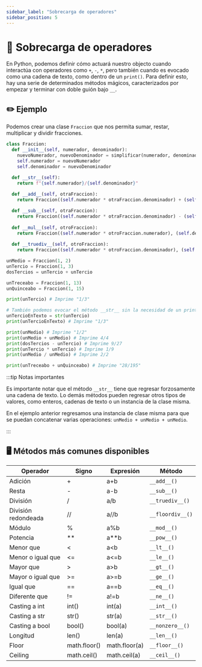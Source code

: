 ```yaml
---
sidebar_label: "Sobrecarga de operadores"
sidebar_position: 5
---
```


# 🔋 Sobrecarga de operadores

En Python, podemos definir cómo actuará nuestro objecto cuando interactúa con operadores como `+`, `-`, `*`, pero también cuando es evocado como una cadena de texto, como dentro de un `print()`. Para definir esto, hay una serie de determinados métodos mágicos, caracterizados por empezar y terminar con doble guión bajo `__`.

## ✏️ Ejemplo

Podemos crear una clase `Fraccion` que nos permita sumar, restar, multiplicar y dividir fracciones.

```python title="Ejemplo de una clase con sobrecarga de operadores"
class Fraccion:
  def __init__(self, numerador, denominador):
    nuevoNumerador, nuevoDenominador = simplificar(numerador, denominador)
    self.numerador = nuevoNumerador
    self.denominador = nuevoDenominador

  def __str__(self):
    return f"{self.numerador}/{self.denominador}"
  
  def __add__(self, otraFraccion):
    return Fraccion((self.numerador * otraFraccion.denominador) + (self.denominador * otraFraccion.numerador), (self.denominador * otraFraccion.denominador))

  def __sub__(self, otraFraccion):
    return Fraccion((self.numerador * otraFraccion.denominador) - (self.denominador * otraFraccion.numerador), (self.denominador * otraFraccion.denominador))
  
  def __mul__(self, otroFraccion):
    return Fraccion((self.numerador * otroFraccion.numerador), (self.denominador * otroFraccion.denominador))
  
  def __truediv__(self, otroFraccion):
    return Fraccion((self.numerador * otroFraccion.denominador), (self.denominador * otroFraccion.numerador))

unMedio = Fraccion(1, 2)
unTercio = Fraccion(1, 3)
dosTercios = unTercio + unTercio

unTreceabo = Fraccion(1, 13)
unQuinceabo = Fraccion(1, 15)

print(unTercio) # Imprime "1/3"

# También podemos evocar el método __str__ sin la necesidad de un print()
unTercioEnTexto = str(unTercio)
print(unTercioEnTexto) # Imprime "1/3"

print(unMedio) # Imprime "1/2"
print(unMedio + unMedio) # Imprime 4/4
print(dosTercios - unTercio) # Imprime 9/27
print(unTercio * unTercio) # Imprime 1/9
print(unMedio / unMedio) # Imprime 2/2

print(unTreceabo + unQuinceabo) # Imprime "28/195"
```

:::tip Notas importantes

Es importante notar que el método `__str__` tiene que regresar forzosamente una cadena de texto. Lo demás métodos pueden regresar otros tipos de valores, como enteros, cadenas de texto o un instancia de la clase misma.

En el ejemplo anterior regresamos una instancia de clase misma para que se puedan concatenar varias operaciones: `unMedio + unMedio + unMedio`.

:::

## 🖥️ Métodos más comunes disponibles

| Operador            | Signo        | Expresión     |  Método          |
|---------------------|--------------|---------------|------------------|
| Adición             | +            | a+b           | `__add__()`      |
| Resta               | -            | a-b           | `__sub__()`      |
| División            | /            | a/b           | `__truediv__()`  |
| División redondeada | //           | a//b          | `__floordiv__()` |
| Módulo              | %            | a%b           | `__mod__()`      |
| Potencia            | **           | a**b          | `__pow__()`      |
| Menor que           | <            | a<b           | `__lt__()`       |
| Menor o igual que   | <=           | a<=b          | `__le__()`       |
| Mayor que           | >            | a>b           | `__gt__()`       |
| Mayor o igual que   | >=           | a>=b          | `__ge__()`       |
| Igual que           | ==           | a==b          | `__eq__()`       |
| Diferente que       | !=           | a!=b          | `__ne__()`       |
| Casting a int       | int()        | int(a)        | `__int__()`      |
| Casting a str       | str()        | str(a)        | `__str__()`      |
| Casting a bool      | bool()       | bool(a)       | `__nonzero__()`  |
| Longitud            | len()        | len(a)        | `__len__()`      |
| Floor               | math.floor() | math.floor(a) | `__floor__()`    |
| Ceiling             | math.ceil()  | math.ceil(a)  | `__ceil__()`     |
